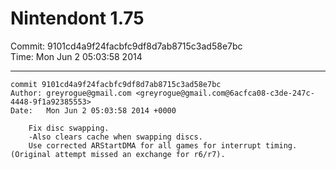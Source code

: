 # Nintendont 1.75
Commit: 9101cd4a9f24facbfc9df8d7ab8715c3ad58e7bc  
Time: Mon Jun 2 05:03:58 2014   

-----

```
commit 9101cd4a9f24facbfc9df8d7ab8715c3ad58e7bc
Author: greyrogue@gmail.com <greyrogue@gmail.com@6acfca08-c3de-247c-4448-9f1a92385553>
Date:   Mon Jun 2 05:03:58 2014 +0000

    Fix disc swapping.
    -Also clears cache when swapping discs.
    Use corrected ARStartDMA for all games for interrupt timing.  (Original attempt missed an exchange for r6/r7).
```
